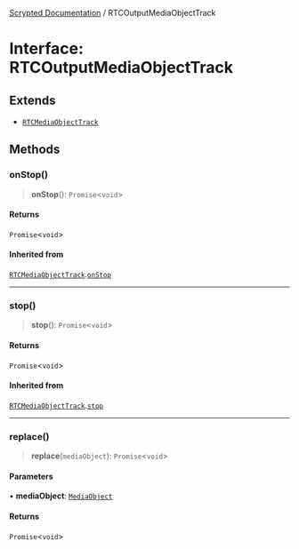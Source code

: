 [Scrypted Documentation](../globals.md) / RTCOutputMediaObjectTrack

# Interface: RTCOutputMediaObjectTrack

## Extends

- [`RTCMediaObjectTrack`](RTCMediaObjectTrack.md)

## Methods

### onStop()

> **onStop**(): `Promise`\<`void`\>

#### Returns

`Promise`\<`void`\>

#### Inherited from

[`RTCMediaObjectTrack`](RTCMediaObjectTrack.md).[`onStop`](RTCMediaObjectTrack.md#onstop)

***

### stop()

> **stop**(): `Promise`\<`void`\>

#### Returns

`Promise`\<`void`\>

#### Inherited from

[`RTCMediaObjectTrack`](RTCMediaObjectTrack.md).[`stop`](RTCMediaObjectTrack.md#stop)

***

### replace()

> **replace**(`mediaObject`): `Promise`\<`void`\>

#### Parameters

• **mediaObject**: [`MediaObject`](MediaObject.md)

#### Returns

`Promise`\<`void`\>
